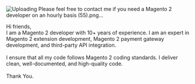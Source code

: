 ![Uploading Please feel free to contact me if you need a Magento 2 developer on an hourly basis (55).png…]()

Hi friends,<br>
I am a Magento 2 developer with 10+ years of experience. I am an expert in Magento 2 extension development, Magento 2 payment gateway development, and third-party API integration.<br> <br>I ensure that all my code follows Magento 2 coding standards. I deliver clean, well-documented, and high-quality code.<br><br>
Thank You.

